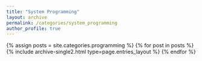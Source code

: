 ```yaml
---
title: "System Programming"
layout: archive
permalink: /categories/system_programming
author_profile: true
---
```


{% assign posts = site.categories.programming %}
{% for post in posts %} {% include archive-single2.html type=page.entries_layout %} {% endfor %}